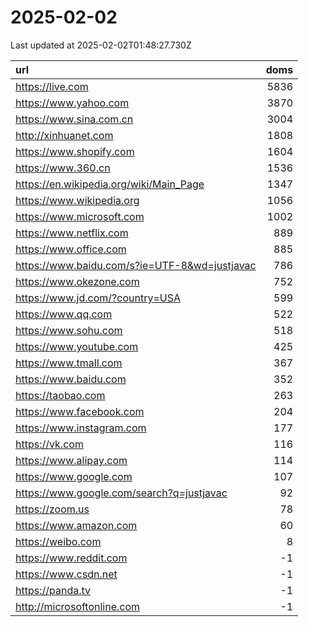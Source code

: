 # 2025-02-02

<!-- BEGIN -->
Last updated at 2025-02-02T01:48:27.730Z

url | doms
:- | -:
https://live.com | 5836
https://www.yahoo.com | 3870
https://www.sina.com.cn | 3004
http://xinhuanet.com | 1808
https://www.shopify.com | 1604
https://www.360.cn | 1536
https://en.wikipedia.org/wiki/Main_Page | 1347
https://www.wikipedia.org | 1056
https://www.microsoft.com | 1002
https://www.netflix.com | 889
https://www.office.com | 885
https://www.baidu.com/s?ie=UTF-8&wd=justjavac | 786
https://www.okezone.com | 752
https://www.jd.com/?country=USA | 599
https://www.qq.com | 522
https://www.sohu.com | 518
https://www.youtube.com | 425
https://www.tmall.com | 367
https://www.baidu.com | 352
https://taobao.com | 263
https://www.facebook.com | 204
https://www.instagram.com | 177
https://vk.com | 116
https://www.alipay.com | 114
https://www.google.com | 107
https://www.google.com/search?q=justjavac | 92
https://zoom.us | 78
https://www.amazon.com | 60
https://weibo.com | 8
https://www.reddit.com | -1
https://www.csdn.net | -1
https://panda.tv | -1
http://microsoftonline.com | -1
<!-- END -->
